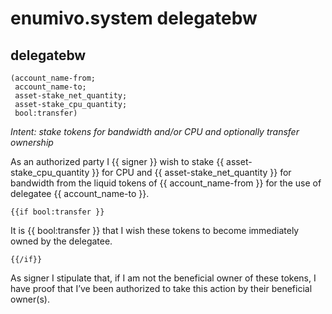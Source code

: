 # enumivo.system delegatebw

## delegatebw
    (account_name-from; 
     account_name-to; 
     asset-stake_net_quantity; 
     asset-stake_cpu_quantity; 
     bool:transfer)

_Intent: stake tokens for bandwidth and/or CPU and optionally transfer ownership_

As an authorized party I {{ signer }} wish to stake {{ asset-stake_cpu_quantity }} for CPU and {{ asset-stake_net_quantity }} for bandwidth from the liquid tokens of {{ account_name-from }} for the use of delegatee {{ account_name-to }}. 
  
    {{if bool:transfer }}
    
It is {{ bool:transfer }} that I wish these tokens to become immediately owned by the delegatee.
 
    {{/if}}

As signer I stipulate that, if I am not the beneficial owner of these tokens, I have proof that I’ve been authorized to take this action by their beneficial owner(s). 
